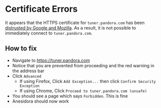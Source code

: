 Certificate Errors
====================

It appears that the HTTPS certificate for `tuner.pandora.com` has been [distrusted by Google and Mozilla](https://blog.qualys.com/ssllabs/2017/09/26/google-and-mozilla-deprecating-existing-symantec-certificates). As a result, it is not possible to immediately connect to `tuner.pandora.com`.

## How to fix

* Navigate to https://tuner.pandora.com
* Notice that you are prevented from proceeding and the red warning in the address bar
* Click `Advanced`
	* If using Firefox, Click `Add Exception...` then click `Confirm Security Exception`
	* If using Chrome, Click `Proceed to tuner.pandora.com (unsafe)`
* You should see a page which says `Forbidden`. This is fine
* Anesidora should now work